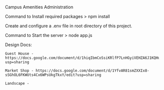 Campus Amenities Administration

Command to Install required packages
    > npm install

Create and configure a .env file in root directory of this project.

Command to Start the server
    > node app.js

Design Docs:
    
    Guest House - https://docs.google.com/document/d/1hiqIbmCoSsiKRlfP7LnHGyiVEHZA6J1KQHuiVn3kKCU/edit?usp=sharing
    
    Market Shop - https://docs.google.com/document/d/1YfvAR81smZXXIx8-sSGhOL6FKWUts4Cx6WPsUkgTkxY/edit?usp=sharing
    
    Landscape - 
    
   
